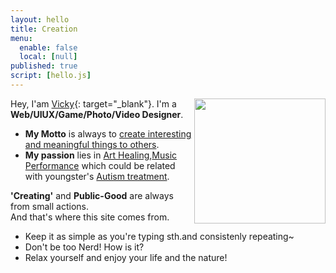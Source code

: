 ```yaml
---
layout: hello
title: Creation
menu:
  enable: false
  local: [null]
published: true
script: [hello.js]
---
```


<img align="right" src="https://s2.loli.net/2023/09/11/mZpAIGLw649sgVr.png" width = "210" height = "200"/>

Hey, I'am [Vicky](https://bento.me/viicky){: target="_blank"}. I'm a **Web/UIUX/Game/Photo/Video Designer**.
- **My Motto** is always to <u>create interesting and meaningful things to others</u>.
- **My passion** lies in [Art Healing](https://jiyan.org/psychotherapy/?gclid=EAIaIQobChMIqu7k4reigQMV5MjjBx1n7gMaEAAYASAAEgJtUvD_BwE),[Music Performance](https://phamoxmusic.com/music-performance/) which could be related with youngster's [Autism treatment](https://www.nichd.nih.gov/health/topics/autism/conditioninfo/treatments).

**'Creating'** and **Public-Good** are always from small actions.  
And that's where this site comes from.     

- Keep it as simple as you're typing sth.and consistenly repeating~    
- Don't be too Nerd! How is it? 
- Relax yourself and enjoy your life and the nature!

